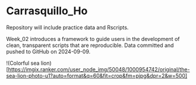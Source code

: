 # Carrasquillo_Ho

Repository will include practice data and Rscripts.

Week_02 introduces a framework to guide users in the development of clean, transparent scripts that are reproducible. Data committed and pushed to GitHub on 2024-09-09.


!(Colorful sea lion)[https://imgix.ranker.com/user_node_img/50048/1000954742/original/the-sea-lion-photo-u1?auto=format&q=60&fit=crop&fm=pjpg&dpr=2&w=500]
